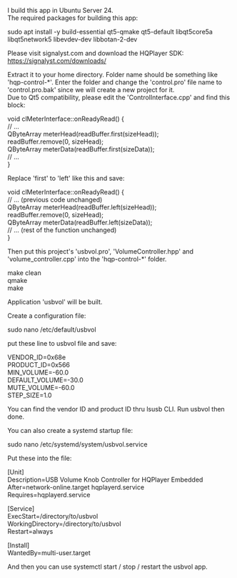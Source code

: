 I build this app in Ubuntu Server 24. \
The required packages for building this app: 

sudo apt install -y build-essential qt5-qmake qt5-default libqt5core5a libqt5network5 libevdev-dev libbotan-2-dev

Please visit signalyst.com and download the HQPlayer SDK: \
https://signalyst.com/downloads/

Extract it to your home directory. Folder name should be something like 'hqp-control-*'. Enter the folder and change the 'control.pro' file name to 'control.pro.bak' since we will create a new project for it.\
Due to Qt5 compatibility, please edit the 'ControlInterface.cpp' and find this block:

void clMeterInterface::onReadyRead() { \
    // ... \
    QByteArray meterHead(readBuffer.first(sizeHead)); \
    readBuffer.remove(0, sizeHead); \
    QByteArray meterData(readBuffer.first(sizeData)); \
    // ... \
} 

Replace 'first' to 'left' like this and save:

void clMeterInterface::onReadyRead() { \
    // ... (previous code unchanged) \
    QByteArray meterHead(readBuffer.left(sizeHead)); \
    readBuffer.remove(0, sizeHead); \
    QByteArray meterData(readBuffer.left(sizeData)); \
    // ... (rest of the function unchanged) \
}

Then put this project's 'usbvol.pro', 'VolumeController.hpp' and 'volume_controller.cpp' into the 'hqp-control-*' folder.

make clean \
qmake \
make

Application 'usbvol' will be built.

Create a configuration file:

sudo nano /etc/default/usbvol

put these line to usbvol file and save:

VENDOR_ID=0x68e \
PRODUCT_ID=0x566 \
MIN_VOLUME=-60.0 \
DEFAULT_VOLUME=-30.0 \
MUTE_VOLUME=-60.0 \
STEP_SIZE=1.0

You can find the vendor ID and product ID thru lsusb CLI. Run usbvol then done.

You can also create a systemd startup file:

sudo nano /etc/systemd/system/usbvol.service

Put these into the file:

[Unit] \
Description=USB Volume Knob Controller for HQPlayer Embedded \
After=network-online.target hqplayerd.service \
Requires=hqplayerd.service

[Service] \
ExecStart=/directory/to/usbvol \
WorkingDirectory=/directory/to/usbvol \
Restart=always

[Install] \
WantedBy=multi-user.target

And then you can use systemctl start / stop / restart the usbvol app.
